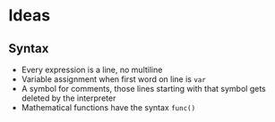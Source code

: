 # Ideas

## Syntax
- Every expression is a line, no multiline
- Variable assignment when first word on line is `var`
- A symbol for comments, those lines starting with that symbol gets deleted by the interpreter
- Mathematical functions have the syntax `func()`